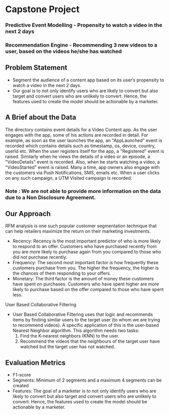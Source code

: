 # Capstone Project
### Predictive Event Modelling - Propensity to watch a video in the next 2 days
### Recommendation Engine - Recommending 3 new videos to a user, based on the videos he/she has watched

## Problem Statement  
- Segment the audience of a content app based on its user’s propensity to watch a video in the next 2 days.
- Our goal is to not only identify users who are likely to convert but also target and convert users who are unlikely to convert. Hence, the features used to create the model should be actionable by a marketer.

## A Brief about the Data 
The directory contains event details for a Video Content app. As the user engages with the app, some of
his actions are recorded in detail.
For example, as soon as the user launches the app, an "AppLaunched" event is recorded which contains
details such as timestamp, os, device, country, userId etc.
When the user registers itself for the app, a "Registered" event is raised. Similarly when he views the
details of a video or an episode, a "VideoDetails" event is recorded. Also, when he starts watching a
video, a "VideoStarted" event is raised.
Many a time, app owners also engage with the customers via Push Notifications, SMS, emails etc. When
a user clicks on any such campaign, a UTM Visited campaign is recorded.

### Note : We are not able to provide more information on the data due to a Non Disclosure Agreement.

## Our Approach
RFM analysis is one such popular customer segmentation technique that can help retailers maximize the return on their marketing investments.
- Recency: Recency is the most important predictor of who is more likely to respond to an offer. Customers who have purchased recently from you are more likely to purchase again from you compared to those who did not purchase recently.
- Frequency: The second most important factor is how frequently these customers purchase from you. The higher the frequency, the higher is the chances of them responding to your offers.
- Monetary: The third factor is the amount of money these customers have spent on purchases. Customers who have spent higher are more likely to purchase based on the offer compared to those who have spent less.

User Based Collaborative Filtering
- User Based Collaborative Filtering uses that logic and recommends items by finding similar users to the target user (to whom we are trying to recommend videos). A specific application of this is the user-based Nearest Neighbor algorithm. This algorithm needs two tasks:
    1. Find the K-nearest neighbors (KNN) to the user.
    2. Recommend the videos that the neighbours of the target user have watched but the target user has not watched.


## Evaluation Metrics
- F1-score
- Segments: Minimum of 2 segments and a maximum 4 segments can be created
- Features: The goal of a marketer is to not only identify users who are likely to convert but also
    target and convert users who are unlikely to convert. Hence, the features used to create the
    model should be actionable by a marketer.
